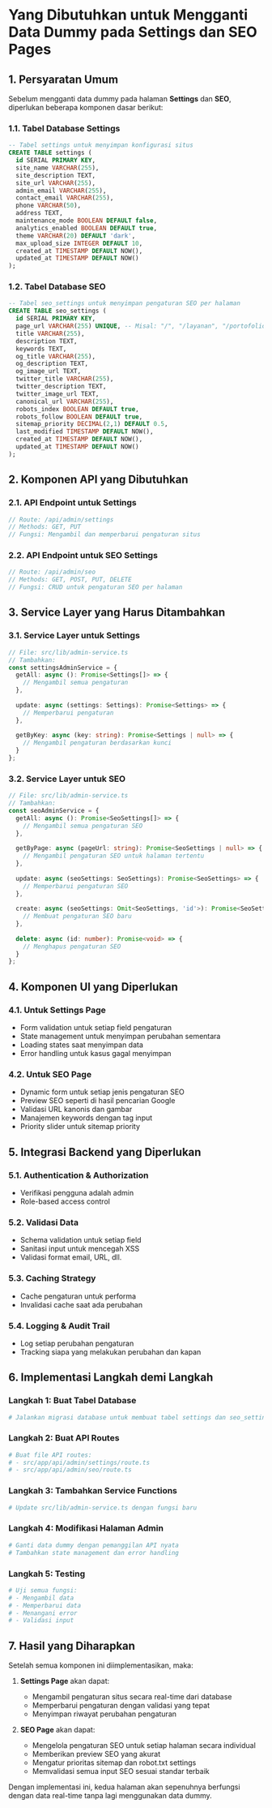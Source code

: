 # Yang Dibutuhkan untuk Mengganti Data Dummy pada Settings dan SEO Pages

## 1. Persyaratan Umum

Sebelum mengganti data dummy pada halaman **Settings** dan **SEO**, diperlukan beberapa komponen dasar berikut:

### 1.1. Tabel Database Settings
```sql
-- Tabel settings untuk menyimpan konfigurasi situs
CREATE TABLE settings (
  id SERIAL PRIMARY KEY,
  site_name VARCHAR(255),
  site_description TEXT,
  site_url VARCHAR(255),
  admin_email VARCHAR(255),
  contact_email VARCHAR(255),
  phone VARCHAR(50),
  address TEXT,
  maintenance_mode BOOLEAN DEFAULT false,
  analytics_enabled BOOLEAN DEFAULT true,
  theme VARCHAR(20) DEFAULT 'dark',
  max_upload_size INTEGER DEFAULT 10,
  created_at TIMESTAMP DEFAULT NOW(),
  updated_at TIMESTAMP DEFAULT NOW()
);
```

### 1.2. Tabel Database SEO
```sql
-- Tabel seo_settings untuk menyimpan pengaturan SEO per halaman
CREATE TABLE seo_settings (
  id SERIAL PRIMARY KEY,
  page_url VARCHAR(255) UNIQUE, -- Misal: "/", "/layanan", "/portofolio"
  title VARCHAR(255),
  description TEXT,
  keywords TEXT,
  og_title VARCHAR(255),
  og_description TEXT,
  og_image_url TEXT,
  twitter_title VARCHAR(255),
  twitter_description TEXT,
  twitter_image_url TEXT,
  canonical_url VARCHAR(255),
  robots_index BOOLEAN DEFAULT true,
  robots_follow BOOLEAN DEFAULT true,
  sitemap_priority DECIMAL(2,1) DEFAULT 0.5,
  last_modified TIMESTAMP DEFAULT NOW(),
  created_at TIMESTAMP DEFAULT NOW(),
  updated_at TIMESTAMP DEFAULT NOW()
);
```

## 2. Komponen API yang Dibutuhkan

### 2.1. API Endpoint untuk Settings
```javascript
// Route: /api/admin/settings
// Methods: GET, PUT
// Fungsi: Mengambil dan memperbarui pengaturan situs
```

### 2.2. API Endpoint untuk SEO Settings
```javascript
// Route: /api/admin/seo
// Methods: GET, POST, PUT, DELETE
// Fungsi: CRUD untuk pengaturan SEO per halaman
```

## 3. Service Layer yang Harus Ditambahkan

### 3.1. Service Layer untuk Settings
```typescript
// File: src/lib/admin-service.ts
// Tambahkan:
const settingsAdminService = {
  getAll: async (): Promise<Settings[]> => {
    // Mengambil semua pengaturan
  },
  
  update: async (settings: Settings): Promise<Settings> => {
    // Memperbarui pengaturan
  },
  
  getByKey: async (key: string): Promise<Settings | null> => {
    // Mengambil pengaturan berdasarkan kunci
  }
};
```

### 3.2. Service Layer untuk SEO
```typescript
// File: src/lib/admin-service.ts
// Tambahkan:
const seoAdminService = {
  getAll: async (): Promise<SeoSettings[]> => {
    // Mengambil semua pengaturan SEO
  },
  
  getByPage: async (pageUrl: string): Promise<SeoSettings | null> => {
    // Mengambil pengaturan SEO untuk halaman tertentu
  },
  
  update: async (seoSettings: SeoSettings): Promise<SeoSettings> => {
    // Memperbarui pengaturan SEO
  },
  
  create: async (seoSettings: Omit<SeoSettings, 'id'>): Promise<SeoSettings> => {
    // Membuat pengaturan SEO baru
  },
  
  delete: async (id: number): Promise<void> => {
    // Menghapus pengaturan SEO
  }
};
```

## 4. Komponen UI yang Diperlukan

### 4.1. Untuk Settings Page
- Form validation untuk setiap field pengaturan
- State management untuk menyimpan perubahan sementara
- Loading states saat menyimpan data
- Error handling untuk kasus gagal menyimpan

### 4.2. Untuk SEO Page
- Dynamic form untuk setiap jenis pengaturan SEO
- Preview SEO seperti di hasil pencarian Google
- Validasi URL kanonis dan gambar
- Manajemen keywords dengan tag input
- Priority slider untuk sitemap priority

## 5. Integrasi Backend yang Diperlukan

### 5.1. Authentication & Authorization
- Verifikasi pengguna adalah admin
- Role-based access control

### 5.2. Validasi Data
- Schema validation untuk setiap field
- Sanitasi input untuk mencegah XSS
- Validasi format email, URL, dll.

### 5.3. Caching Strategy
- Cache pengaturan untuk performa
- Invalidasi cache saat ada perubahan

### 5.4. Logging & Audit Trail
- Log setiap perubahan pengaturan
- Tracking siapa yang melakukan perubahan dan kapan

## 6. Implementasi Langkah demi Langkah

### Langkah 1: Buat Tabel Database
```bash
# Jalankan migrasi database untuk membuat tabel settings dan seo_settings
```

### Langkah 2: Buat API Routes
```bash
# Buat file API routes:
# - src/app/api/admin/settings/route.ts
# - src/app/api/admin/seo/route.ts
```

### Langkah 3: Tambahkan Service Functions
```bash
# Update src/lib/admin-service.ts dengan fungsi baru
```

### Langkah 4: Modifikasi Halaman Admin
```bash
# Ganti data dummy dengan pemanggilan API nyata
# Tambahkan state management dan error handling
```

### Langkah 5: Testing
```bash
# Uji semua fungsi:
# - Mengambil data
# - Memperbarui data
# - Menangani error
# - Validasi input
```

## 7. Hasil yang Diharapkan

Setelah semua komponen ini diimplementasikan, maka:

1. **Settings Page** akan dapat:
   - Mengambil pengaturan situs secara real-time dari database
   - Memperbarui pengaturan dengan validasi yang tepat
   - Menyimpan riwayat perubahan pengaturan

2. **SEO Page** akan dapat:
   - Mengelola pengaturan SEO untuk setiap halaman secara individual
   - Memberikan preview SEO yang akurat
   - Mengatur prioritas sitemap dan robot.txt settings
   - Memvalidasi semua input SEO sesuai standar terbaik

Dengan implementasi ini, kedua halaman akan sepenuhnya berfungsi dengan data real-time tanpa lagi menggunakan data dummy.